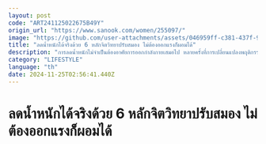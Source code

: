 ```yaml
---
layout: post
code: "ART241125022675B49Y"
origin_url: "https://www.sanook.com/women/255097/"
image: "https://github.com/user-attachments/assets/046959ff-c381-437f-90db-a007029cade3"
title: "ลดน้ำหนักได้จริงด้วย 6 หลักจิตวิทยาปรับสมอง ไม่ต้องออกแรงก็ผอมได้"
description: "การลดน้ำหนักไม่จำเป็นต้องอาศัยการออกกำลังกายเสมอไป หลายครั้งที่การเปลี่ยนแปลงพฤติกรรมการกินและการปรับทัศนคติการใช้ชีวิตใหม่"
category: "LIFESTYLE"
language: "th"
date: 2024-11-25T02:56:41.440Z
---
```


# ลดน้ำหนักได้จริงด้วย 6 หลักจิตวิทยาปรับสมอง ไม่ต้องออกแรงก็ผอมได้